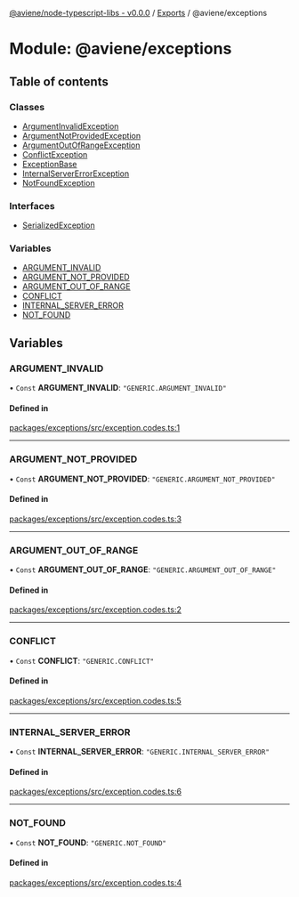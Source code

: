 [@aviene/node-typescript-libs - v0.0.0](../README.md) / [Exports](../modules.md) / @aviene/exceptions

# Module: @aviene/exceptions

## Table of contents

### Classes

- [ArgumentInvalidException](../classes/aviene_exceptions.ArgumentInvalidException.md)
- [ArgumentNotProvidedException](../classes/aviene_exceptions.ArgumentNotProvidedException.md)
- [ArgumentOutOfRangeException](../classes/aviene_exceptions.ArgumentOutOfRangeException.md)
- [ConflictException](../classes/aviene_exceptions.ConflictException.md)
- [ExceptionBase](../classes/aviene_exceptions.ExceptionBase.md)
- [InternalServerErrorException](../classes/aviene_exceptions.InternalServerErrorException.md)
- [NotFoundException](../classes/aviene_exceptions.NotFoundException.md)

### Interfaces

- [SerializedException](../interfaces/aviene_exceptions.SerializedException.md)

### Variables

- [ARGUMENT\_INVALID](aviene_exceptions.md#argument_invalid)
- [ARGUMENT\_NOT\_PROVIDED](aviene_exceptions.md#argument_not_provided)
- [ARGUMENT\_OUT\_OF\_RANGE](aviene_exceptions.md#argument_out_of_range)
- [CONFLICT](aviene_exceptions.md#conflict)
- [INTERNAL\_SERVER\_ERROR](aviene_exceptions.md#internal_server_error)
- [NOT\_FOUND](aviene_exceptions.md#not_found)

## Variables

### ARGUMENT\_INVALID

• `Const` **ARGUMENT\_INVALID**: ``"GENERIC.ARGUMENT_INVALID"``

#### Defined in

[packages/exceptions/src/exception.codes.ts:1](https://github.com/stefan-karlsson/node-typescript-libs/blob/4a07341d2a469381c3b81e629f7d4d867ebd23cd/packages/exceptions/src/exception.codes.ts#L1)

___

### ARGUMENT\_NOT\_PROVIDED

• `Const` **ARGUMENT\_NOT\_PROVIDED**: ``"GENERIC.ARGUMENT_NOT_PROVIDED"``

#### Defined in

[packages/exceptions/src/exception.codes.ts:3](https://github.com/stefan-karlsson/node-typescript-libs/blob/4a07341d2a469381c3b81e629f7d4d867ebd23cd/packages/exceptions/src/exception.codes.ts#L3)

___

### ARGUMENT\_OUT\_OF\_RANGE

• `Const` **ARGUMENT\_OUT\_OF\_RANGE**: ``"GENERIC.ARGUMENT_OUT_OF_RANGE"``

#### Defined in

[packages/exceptions/src/exception.codes.ts:2](https://github.com/stefan-karlsson/node-typescript-libs/blob/4a07341d2a469381c3b81e629f7d4d867ebd23cd/packages/exceptions/src/exception.codes.ts#L2)

___

### CONFLICT

• `Const` **CONFLICT**: ``"GENERIC.CONFLICT"``

#### Defined in

[packages/exceptions/src/exception.codes.ts:5](https://github.com/stefan-karlsson/node-typescript-libs/blob/4a07341d2a469381c3b81e629f7d4d867ebd23cd/packages/exceptions/src/exception.codes.ts#L5)

___

### INTERNAL\_SERVER\_ERROR

• `Const` **INTERNAL\_SERVER\_ERROR**: ``"GENERIC.INTERNAL_SERVER_ERROR"``

#### Defined in

[packages/exceptions/src/exception.codes.ts:6](https://github.com/stefan-karlsson/node-typescript-libs/blob/4a07341d2a469381c3b81e629f7d4d867ebd23cd/packages/exceptions/src/exception.codes.ts#L6)

___

### NOT\_FOUND

• `Const` **NOT\_FOUND**: ``"GENERIC.NOT_FOUND"``

#### Defined in

[packages/exceptions/src/exception.codes.ts:4](https://github.com/stefan-karlsson/node-typescript-libs/blob/4a07341d2a469381c3b81e629f7d4d867ebd23cd/packages/exceptions/src/exception.codes.ts#L4)
